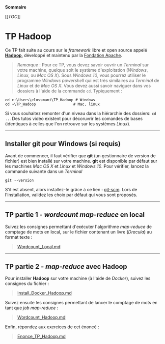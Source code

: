 **Sommaire**

[[_TOC_]]

# TP Hadoop

Ce TP fait suite au cours sur le _framework_ libre et open source appelé [__Hadoop__](https://Hadoop.apache.org), développé et maintenu par la [Fondation Apache](https://www.apache.org).

> *Remarque* : Pour ce TP, vous devez savoir ouvrir un _Terminal_ sur votre machine, quelque soit le système d'exploitation (_Windows_, _Linux_, ou _Mac OS X_). Sous _Windows 10_, vous pourrez utiliser le programme _Windows powershell_ qui est très similaires au _Terminal_ de _Linux_ et de _Mac OS X_. Vous devez aussi savoir naviguer dans vos dossiers à l'aide de la commande ```cd```. Typiquement :
```shell
cd c:\Users\elossmani\TP_Hadoop # Windows
cd ~\TP_Hadoop                 # Mac, linux
```
Si vous souhaitez remonter d'un niveau dans la hiérarchie des dossiers: ```cd ..```. Des tutos vidéo existent pour décoruvrir les comandes de bases (identiques à celles que l'on retrouve sur les systèmes _Linux_).


---
## Installer **git** pour Windows (si requis)

Avant de commencer, il faut vérifier que **git** (un gestionnaire de version de fichier) est bien installé sur votre machine. **git** est disponible par défaut sur les machines *Mac OS X* et *Linux* et *Windows 10*. Pour vérifier, lancez la commande suivante dans un _Terminal_
```shell
git --version
```
S'il est absent, alors installez-le grâce à ce lien : [git-scm](https://git-scm.com/download/win). Lors de l'installation, validez les choix par défaut qui vous sont proposés.



---
## TP partie 1 - _wordcount_ _map-reduce_ en local

Suivez  les consignes permettant d'exécuter l'algorithme _map-reduce_ de comptage de mots en local, sur le fichier contenant un livre (_Dracula_) au format texte : 
> [Wordcount_Local.md](./Wordcount_Local.md)


---
## TP partie 2 - _map-reduce_ avec Hadoop

Pour installer **Hadoop** sur votre machine (à l'aide de *Docker*), suivez les consignes du fichier : 
> [Install_Docker_Hadoop.md](./Install_Docker_Hadoop.md)

Suivez ensuite les consignes permettant de lancer le comptage de mots en tant que _job map-reduce_ : 
> [Wordcount_Hadoop.md](./Wordcount_Hadoop.md)

Enfin, répondez aux exercices de cet énoncé : 
> [Enonce_TP_Hadoop.md](./Enonce_TP_Hadoop.md)


